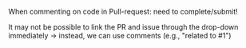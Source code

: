  

When commenting on code in Pull-request: need to complete/submit!

It may not be possible to link the PR and issue through the drop-down immediately
-> instead, we can use comments (e.g., "related to #1")